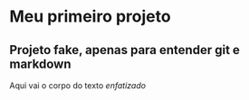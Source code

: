 # Meu primeiro projeto

## Projeto fake, apenas para entender git e markdown

Aqui vai o corpo do texto *enfatizado*